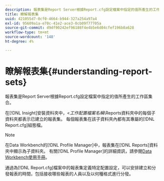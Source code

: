 ```yaml
---
description: 報表集是Report Server根據Report.cfg設定檔案中指定的值所產生的工作區集合。
title: 瞭解報表集
uuid: 421055d7-0cf0-4664-b944-327a254a97a4
exl-id: 95609a1a-e70c-41e2-ace3-0cb09f77705a
source-git-commit: d9df90242ef96188f4e4b5e6d04cfef196b0a628
workflow-type: tm+mt
source-wordcount: '148'
ht-degree: 4%

---
```


# 瞭解報表集{#understanding-report-sets}

報表集是Report Server根據Report.cfg設定檔案中指定的值所產生的工作區集合。

在[!DNL Insight]安裝資料夾中，&lt;*工作配置檔案名稱*\Reports資料夾中的每個子資料夾都表示已建立的報表集。 每個報表集在該子資料夾內都有其專屬的[!DNL Report.cfg]組態檔。

>[!NOTE]
>
>在Data Workbench的[!DNL Profile Manager]中，報表集在[!DNL Reports]資料夾中顯示為子資料夾。 有關[!DNL Profile Manager]的詳細資訊，請參閱[Data Workbench使用手冊](https://docs.adobe.com/content/help/en/data-workbench/using/home.html#Data_Workbench_Help)。

通過為[!DNL Report.cfg]檔案中的報表集定義特定配置設定，可以安排建立和分發報表的時間，包括接收哪些報表的人員以及以何種格式進行分發。
